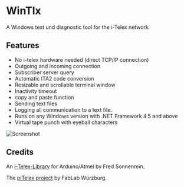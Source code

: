 ﻿# WinTlx
A Windows test und diagnostic tool for the i-Telex network

## Features
- No i-telex hardware needed (direct TCP/IP connection)
- Outgoing and incoming connection
- Subscriber server query
- Automatic ITA2 code conversion
- Resizable and scrollable terminal window
- Inactivity timeout
- copy and paste function
- Sending text files
- Logging all communication to a text file.
- Runs on any Windows version with .NET Framework 4.5 and above
- Virtual tape punch with eyeball characters

![Screenshot](https://github.com/detlefgerhardt/WinTlx/blob/master/WinTlxScreen.png)

## Credits

An [i-Telex-Library](https://sourceforge.net/projects/itelex) for Arduino/Atmel by Fred Sonnenrein.

The [piTelex project](https://github.com/fablab-wue/piTelex) by FabLab Würzburg.
